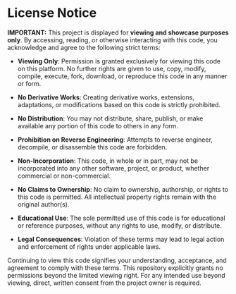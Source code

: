 # License Notice

**IMPORTANT:** This project is displayed for **viewing and showcase purposes only**. By accessing, reading, or otherwise interacting with this code, you acknowledge and agree to the following strict terms:

- **Viewing Only**: Permission is granted exclusively for viewing this code on this platform. No further rights are given to use, copy, modify, compile, execute, fork, download, or reproduce this code in any manner or form.

- **No Derivative Works**: Creating derivative works, extensions, adaptations, or modifications based on this code is strictly prohibited.

- **No Distribution**: You may not distribute, share, publish, or make available any portion of this code to others in any form.

- **Prohibition on Reverse Engineering**: Attempts to reverse engineer, decompile, or disassemble this code are forbidden.

- **Non-Incorporation**: This code, in whole or in part, may not be incorporated into any other software, project, or product, whether commercial or non-commercial.

- **No Claims to Ownership**: No claim to ownership, authorship, or rights to this code is permitted. All intellectual property rights remain with the original author(s).

- **Educational Use**: The sole permitted use of this code is for educational or reference purposes, without any rights to use, modify, or distribute.

- **Legal Consequences**: Violation of these terms may lead to legal action and enforcement of rights under applicable laws.

Continuing to view this code signifies your understanding, acceptance, and agreement to comply with these terms. This repository explicitly grants no permissions beyond the limited viewing right. For any intended use beyond viewing, direct, written consent from the project owner is required.
